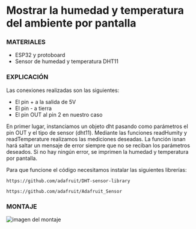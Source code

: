 # Mostrar la humedad y temperatura del ambiente por pantalla

### MATERIALES   

- ESP32 y protoboard
- Sensor de humedad y temperatura DHT11

### EXPLICACIÓN

Las conexiones realizadas son las siguientes:
- El pin + a la salida de 5V
- El pin - a tierra
- El pin OUT al pin 2 en nuestro caso 


En primer lugar, instanciamos un objeto dht pasando como parámetros el pin OUT y el tipo de sensor (dht11). Mediante las funciones readHumity y readTemperature realizamos las mediciones deseadas. La función isnan hará saltar un mensaje de error siempre que no se reciban los parámetros deseados. Si no hay ningún error, se imprimen la humedad y temperatura por pantalla. 

Para que funcione el código necesitamos instalar las siguientes librerías:

    https://github.com/adafruit/DHT-sensor-library

    https://github.com/adafruit/Adafruit_Sensor

### MONTAJE

![imagen del montaje](montaje.jpg)
